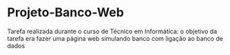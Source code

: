 # Projeto-Banco-Web
 Tarefa realizada durante o curso de Técnico em Informática: o objetivo da tarefa era fazer uma página web simulando banco com ligação ao banco de dados
